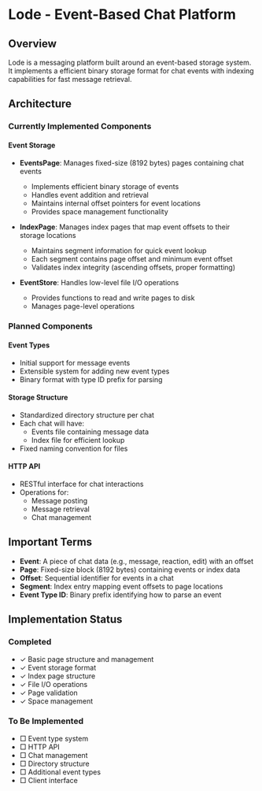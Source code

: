 
# Lode - Event-Based Chat Platform

## Overview
Lode is a messaging platform built around an event-based storage system. It implements a efficient binary storage format for chat events with indexing capabilities for fast message retrieval.

## Architecture

### Currently Implemented Components

#### Event Storage
- **EventsPage**: Manages fixed-size (8192 bytes) pages containing chat events
  - Implements efficient binary storage of events
  - Handles event addition and retrieval
  - Maintains internal offset pointers for event locations
  - Provides space management functionality

- **IndexPage**: Manages index pages that map event offsets to their storage locations
  - Maintains segment information for quick event lookup
  - Each segment contains page offset and minimum event offset
  - Validates index integrity (ascending offsets, proper formatting)

- **EventStore**: Handles low-level file I/O operations
  - Provides functions to read and write pages to disk
  - Manages page-level operations

### Planned Components

#### Event Types
- Initial support for message events
- Extensible system for adding new event types
- Binary format with type ID prefix for parsing

#### Storage Structure
- Standardized directory structure per chat
- Each chat will have:
  - Events file containing message data
  - Index file for efficient lookup
- Fixed naming convention for files

#### HTTP API
- RESTful interface for chat interactions
- Operations for:
  - Message posting
  - Message retrieval
  - Chat management

## Important Terms

- **Event**: A piece of chat data (e.g., message, reaction, edit) with an offset
- **Page**: Fixed-size block (8192 bytes) containing events or index data
- **Offset**: Sequential identifier for events in a chat
- **Segment**: Index entry mapping event offsets to page locations
- **Event Type ID**: Binary prefix identifying how to parse an event

## Implementation Status

### Completed
- ✓ Basic page structure and management
- ✓ Event storage format
- ✓ Index page structure
- ✓ File I/O operations
- ✓ Page validation
- ✓ Space management

### To Be Implemented
- □ Event type system
- □ HTTP API
- □ Chat management
- □ Directory structure
- □ Additional event types
- □ Client interface
